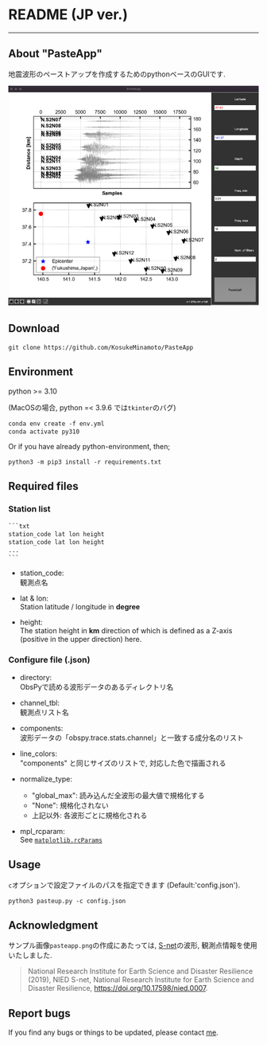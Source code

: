 # README (JP ver.)

---

## About "PasteApp"

地震波形のペーストアップを作成するためのpythonベースのGUIです. 

![pasteapp](/pasteapp.png "[2022 Fukushima earthquake](https://en.wikipedia.org/wiki/2022_Fukushima_earthquake))")



## Download

```
git clone https://github.com/KosukeMinamoto/PasteApp
```


## Environment

python >= 3.10

(MacOSの場合, python =< 3.9.6 では`tkinter`のバグ)

```
conda env create -f env.yml
conda activate py310
```

Or if you have already python-environment, then;
```
python3 -m pip3 install -r requirements.txt
```

## Required files

### Station list
	```txt
	station_code lat lon height
	station_code lat lon height
	... 
	```

* station_code:  
	観測点名

* lat & lon:  
	Station latitude / longitude in **degree**

* height:  
	The station height in **km** direction of which is defined as a Z-axis (positive in the upper direction) here.

### Configure file (.json)

* directory:  
ObsPyで読める波形データのあるディレクトリ名

* channel_tbl:  
観測点リスト名

* components:  
波形データの「obspy.trace.stats.channel」と一致する成分名のリスト

* line_colors:  
"components" と同じサイズのリストで, 対応した色で描画される

* normalize_type:  
	* "global_max": 読み込んだ全波形の最大値で規格化する
	* "None": 規格化されない
	* 上記以外: 各波形ごとに規格化される

* mpl_rcparam:  
See [`matplotlib.rcParams`](https://matplotlib.org/stable/users/explain/customizing.html)

## Usage

`c`オプションで設定ファイルのパスを指定できます (Default:'config.json').

```
python3 pasteup.py -c config.json
```

## Acknowledgment

サンプル画像`pasteapp.png`の作成にあたっては, [S-net](https://www.seafloor.bosai.go.jp/S-net/)の波形, 観測点情報を使用いたしました. 

> National Research Institute for Earth Science and Disaster Resilience (2019), NIED S-net, National Research Institute for Earth Science and Disaster Resilience, https://doi.org/10.17598/nied.0007.

## Report bugs

If you find any bugs or things to be updated, please contact [me](kosuke.minamoto.s8@gmail.com).
